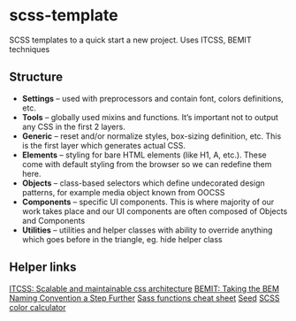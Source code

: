 # scss-template
SCSS templates to a quick start a new project.
Uses ITCSS, BEMIT techniques

## Structure
 - **Settings** – used with preprocessors and contain font, colors definitions, etc.
 - **Tools** – globally used mixins and functions. It’s important not to output any CSS in the first 2 layers.
 - **Generic** – reset and/or normalize styles, box-sizing definition, etc. This is the first layer which generates actual CSS.
 - **Elements** – styling for bare HTML elements (like H1, A, etc.). These come with default styling from the browser so we can redefine them here.
 - **Objects** – class-based selectors which define undecorated design patterns, for example media object known from OOCSS
 - **Components** – specific UI components. This is where majority of our work takes place and our UI components are often composed of Objects and Components
 - **Utilities** – utilities and helper classes with ability to override anything which goes before in the triangle, eg. hide helper class

## Helper links
[ITCSS: Scalable and maintainable css architecture](https://www.xfive.co/blog/itcss-scalable-maintainable-css-architecture/)
[BEMIT: Taking the BEM Naming Convention a Step Further](https://csswizardry.com/2015/08/bemit-taking-the-bem-naming-convention-a-step-further/)
[Sass functions cheat sheet](https://gist.github.com/AllThingsSmitty/3bcc79da563df756be46)
[Seed](http://developer.helpscout.net/seed/)
[SCSS color calculator](http://razorltd.github.io/sasscolourfunctioncalculator/)